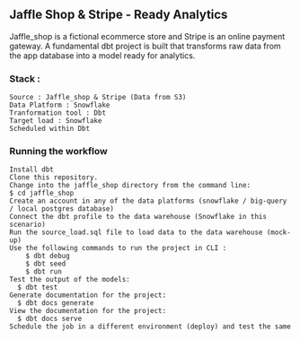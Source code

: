 ## Jaffle Shop & Stripe - Ready Analytics

Jaffle_shop is a fictional ecommerce store and Stripe is an online payment gateway.
A fundamental dbt project is built that transforms raw data from the app database into a model ready for analytics.

### Stack :
    Source : Jaffle_shop & Stripe (Data from S3)
    Data Platform : Snowflake
    Tranformation tool : Dbt
    Target load : Snowflake
    Scheduled within Dbt

### Running the workflow 

    Install dbt 
    Clone this repository.
    Change into the jaffle_shop directory from the command line:
    $ cd jaffle_shop
    Create an account in any of the data platforms (snowflake / big-query / local postgres database)
    Connect the dbt profile to the data warehouse (Snowflake in this scenario)
    Run the source_load.sql file to load data to the data warehouse (mock-up)
    Use the following commands to run the project in CLI :
        $ dbt debug
        $ dbt seed
        $ dbt run
    Test the output of the models:
      $ dbt test
    Generate documentation for the project:
      $ dbt docs generate
    View the documentation for the project:
      $ dbt docs serve
    Schedule the job in a different environment (deploy) and test the same
